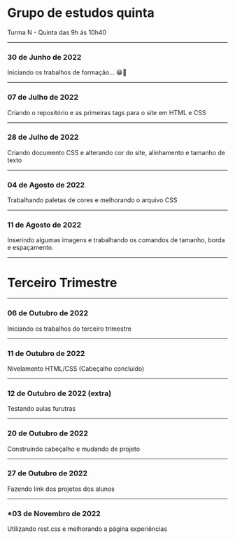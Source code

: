 # Grupo de estudos quinta
Turma N - Quinta das 9h ás 10h40

---

### **30 de Junho de 2022** 

Iniciando os trabalhos de formação... 😁🤞


---

### **07 de Julho de 2022**

Criando o repositório e as primeiras tags para o site em HTML e CSS

---

### **28 de Julho de 2022**

Criando documento CSS e alterando cor do site, alinhamento e tamanho de texto

---

### **04 de Agosto de 2022**

Trabalhando paletas de cores e melhorando o arquivo CSS

---

### **11 de Agosto de 2022**

Inserindo algumas imagens e trabalhando os comandos de tamanho, borda e espaçamento.

---
# Terceiro Trimestre
---

### **06 de Outubro de 2022**

Iniciando os trabalhos do terceiro trimestre 

---

### **11 de Outubro de 2022**

Nivelamento HTML/CSS (Cabeçalho concluído)

---
### **12 de Outubro de 2022** (extra)

Testando aulas furutras

---
### **20 de Outubro de 2022** 

Construindo cabeçalho e mudando de projeto

---
### **27 de Outubro de 2022**

Fazendo link dos projetos dos alunos

---
### ***03 de Novembro de 2022**

Utilizando rest.css e melhorando a página experiências
